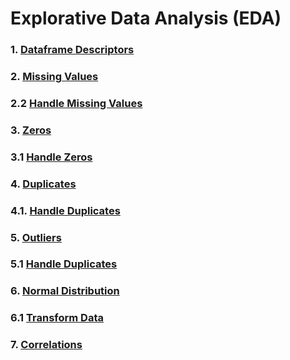 # Explorative Data Analysis (EDA)
### 1. [Dataframe Descriptors](https://github.com/tbgrun/machine_learning/blob/main/01%20-%20Explorative%20Data%20Analysis/01%20-%20Dataframe%20Descriptors.md)
### 2. [Missing Values](https://github.com/tbgrun/machine_learning/blob/main/01%20-%20Explorative%20Data%20Analysis/02%20-%20Missing%20Values.md)
### 2.2 [Handle Missing Values](https://github.com/tbgrun/machine_learning/blob/main/01%20-%20Explorative%20Data%20Analysis/02.01%20-%20Handle%20Missing%20Values.md)
### 3. [Zeros](https://github.com/tbgrun/machine_learning/blob/main/01%20-%20Explorative%20Data%20Analysis/03%20-%20Zeros.md)
### 3.1 [Handle Zeros](https://github.com/tbgrun/machine_learning/blob/main/01%20-%20Explorative%20Data%20Analysis/03.01%20-%20Handle%20Zeros)
### 4. [Duplicates](https://github.com/tbgrun/machine_learning/blob/main/01%20-%20Explorative%20Data%20Analysis/04%20-%20Duplicates.md)
### 4.1. [Handle Duplicates](https://github.com/tbgrun/machine_learning/blob/main/01%20-%20Explorative%20Data%20Analysis/04.01%20-%20Handle%20Duplicates.md)
### 5. [Outliers](https://github.com/tbgrun/machine_learning/blob/main/01%20-%20Explorative%20Data%20Analysis/05%20-%20Outliers.md)
### 5.1 [Handle Duplicates](https://github.com/tbgrun/machine_learning/blob/main/01%20-%20Explorative%20Data%20Analysis/05.01%20-%20Handle%20Outliers.md)
### 6. [Normal Distribution](https://github.com/tbgrun/machine_learning/blob/main/01%20-%20Explorative%20Data%20Analysis/06%20-%20Normal%20Distribution.md)
### 6.1 [Transform Data](https://github.com/tbgrun/machine_learning/blob/main/01%20-%20Explorative%20Data%20Analysis/06.01%20-%20Transform%20Data.md)
### 7. [Correlations](https://github.com/tbgrun/machine_learning/blob/main/01%20-%20Explorative%20Data%20Analysis/07%20-%20Correlations.md)
